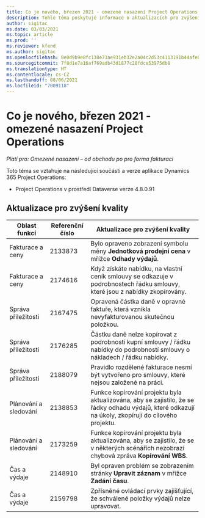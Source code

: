 ```yaml
---
title: Co je nového, březen 2021 - omezené nasazení Project Operations
description: Tohle téma poskytuje informace o aktualizacích pro zvýšení kvality, které jsou k dispozici v omezeném nasazení Project Operations z března 2021.
author: sigitac
ms.date: 03/03/2021
ms.topic: article
ms.prod: ''
ms.reviewer: kfend
ms.author: sigitac
ms.openlocfilehash: 8e0d9b9e8fc130e73ae931eb32e2a04c2d53c4113191b44afe8df6dc4678b25d
ms.sourcegitcommit: 7f8d1e7a16af769adb43d1877c28fdce53975db8
ms.translationtype: HT
ms.contentlocale: cs-CZ
ms.lasthandoff: 08/06/2021
ms.locfileid: "7009118"
---
```

# <a name="whats-new-march-2021---project-operations-lite-deployment"></a>Co je nového, březen 2021 - omezené nasazení Project Operations

_Platí pro: Omezené nasazení – od obchodu po pro forma fakturaci_


Toto téma se vztahuje na následující součásti a verze aplikace Dynamics 365 Project Operations:

- Project Operations v prostředí Dataverse verze 4.8.0.91 

## <a name="quality-updates"></a>Aktualizace pro zvýšení kvality

| **Oblast funkcí** | **Referenční číslo** | **Aktualizace pro zvýšení kvality** |
| --- | --- | --- |
| Fakturace a ceny | 2133873 | Bylo opraveno zobrazení symbolu měny **Jednotková prodejní cena** v mřížce **Odhady výdajů**. |
| Fakturace a ceny | 2174616 | Když získáte nabídku, na vlastní ceník smlouvy se odkazuje v podrobnostech řádku smlouvy, které jsou z nabídky zkopírovány. |
| Správa příležitostí | 2167475 | Opravená částka daně v opravné faktuře, která vznikla nevyfakturovanou skutečnou položkou. |
| Správa příležitostí | 2176285 | Částku daně nelze kopírovat z podrobností kupní smlouvy / řádku nabídky do podrobností smlouvy o nákladech / řádku nabídky. |
| Správa příležitostí | 2188079 | Pravidlo rozdělené fakturace nesmí být vytvořeno pro smlouvy, které nejsou založené na práci. |
| Plánování a sledování | 2138853 | Funkce kopírování projektu byla aktualizována, aby se zajistilo, že se řádky odhadu výdajů, které odkazují na úkoly, zkopírují do cílového projektu. |
| Plánování a sledování | 2173259 | Funkce kopírování projektu byla aktualizována, aby se zajistilo, že se v některých scénářích nezobrazí chybová zpráva **Kopírování WBS**. |
| Čas a výdaje | 2148910 | Byl opraven problém se zobrazením stránky **Upravit záznam** v mřížce **Zadání času**. |
| Čas a výdaje | 2159798 | Zpřísněné ovládací prvky zajišťující, že schválené položky výdajů nelze upravovat. |


